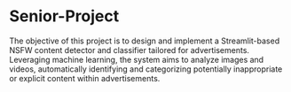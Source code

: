 # Senior-Project
The objective of this project is to design and implement a Streamlit-based NSFW content detector and classifier tailored for advertisements. Leveraging machine learning, the system aims to analyze images and videos, automatically identifying and categorizing potentially inappropriate or explicit content within advertisements.
